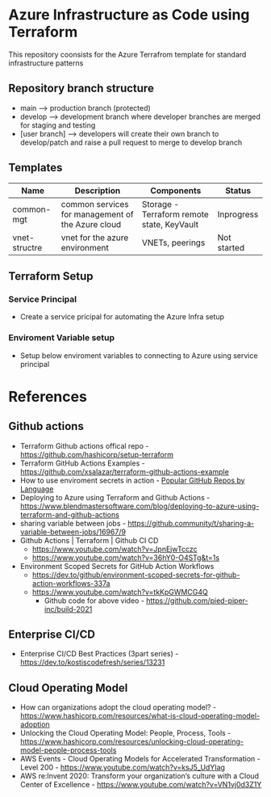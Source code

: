 # Azure Infrastructure as Code using Terraform
This repository coonsists for the Azure Terrafrom template for standard infrastructure patterns

## Repository branch structure
- main    --> production branch (protected)
- develop --> development branch where developer branches are merged for staging and testing
- [user branch] --> developers will create their own branch to develop/patch and raise a pull request to merge to develop branch

## Templates

| Name | Description | Components | Status |
|----|----|----|----|
| common-mgt | common services for management of the Azure cloud | Storage - Terraform remote state, KeyVault | Inprogress|
| vnet-structre | vnet for the azure environment | VNETs, peerings | Not started|

## Terraform Setup

### Service Principal
- Create a service pricipal for automating the Azure Infra setup

### Enviroment Variable setup
- Setup below enviroment variables to connecting to Azure using service principal


# References
## Github actions
- Terraform Github actions offical repo - https://github.com/hashicorp/setup-terraform
- Terraform GitHub Actions Examples - https://github.com/xsalazar/terraform-github-actions-example
- How to use enviroment secrets in action - [Popular GitHub Repos by Language](https://github.com/pied-piper-inc/build-2021)
- Deploying to Azure using Terraform and Github Actions - https://www.blendmastersoftware.com/blog/deploying-to-azure-using-terraform-and-github-actions
- sharing variable between jobs - https://github.community/t/sharing-a-variable-between-jobs/16967/9
- Github Actions | Terraform | Github CI CD 
    - https://www.youtube.com/watch?v=JpnEjwTcczc
    - https://www.youtube.com/watch?v=36hY0-O4STg&t=1s
- Environment Scoped Secrets for GitHub Action Workflows 
    - https://dev.to/github/environment-scoped-secrets-for-github-action-workflows-337a
    - https://www.youtube.com/watch?v=tkKpGWMCG4Q
        - Github code for above video - https://github.com/pied-piper-inc/build-2021

## Enterprise CI/CD
- Enterprise CI/CD Best Practices (3part series) - https://dev.to/kostiscodefresh/series/13231

## Cloud Operating Model
- How can organizations adopt the cloud operating model? - https://www.hashicorp.com/resources/what-is-cloud-operating-model-adoption
- Unlocking the Cloud Operating Model: People, Process, Tools - https://www.hashicorp.com/resources/unlocking-cloud-operating-model-people-process-tools
- AWS Events - Cloud Operating Models for Accelerated Transformation - Level 200 - https://www.youtube.com/watch?v=ksJ5_UdYIag
- AWS re:Invent 2020: Transform your organization’s culture with a Cloud Center of Excellence - https://www.youtube.com/watch?v=VN1vj0d3Z1Y
